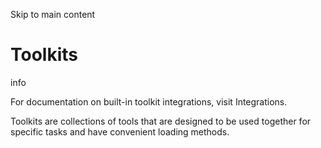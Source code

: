 

Skip to main content

# Toolkits

info

For documentation on built-in toolkit integrations, visit Integrations.

Toolkits are collections of tools that are designed to be used together for specific tasks and have convenient loading methods.


